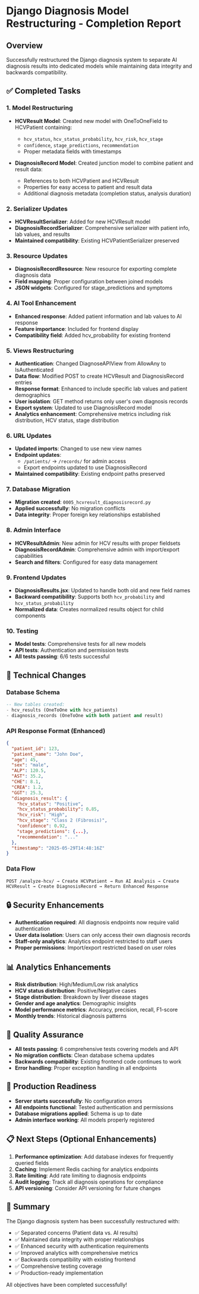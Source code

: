 # Django Diagnosis Model Restructuring - Completion Report

## Overview

Successfully restructured the Django diagnosis system to separate AI diagnosis results into dedicated models while maintaining data integrity and backwards compatibility.

## ✅ Completed Tasks

### 1. Model Restructuring

- **HCVResult Model**: Created new model with OneToOneField to HCVPatient containing:

  - `hcv_status`, `hcv_status_probability`, `hcv_risk`, `hcv_stage`
  - `confidence`, `stage_predictions`, `recommendation`
  - Proper metadata fields with timestamps

- **DiagnosisRecord Model**: Created junction model to combine patient and result data:
  - References to both HCVPatient and HCVResult
  - Properties for easy access to patient and result data
  - Additional diagnosis metadata (completion status, analysis duration)

### 2. Serializer Updates

- **HCVResultSerializer**: Added for new HCVResult model
- **DiagnosisRecordSerializer**: Comprehensive serializer with patient info, lab values, and results
- **Maintained compatibility**: Existing HCVPatientSerializer preserved

### 3. Resource Updates

- **DiagnosisRecordResource**: New resource for exporting complete diagnosis data
- **Field mapping**: Proper configuration between joined models
- **JSON widgets**: Configured for stage_predictions and symptoms

### 4. AI Tool Enhancement

- **Enhanced response**: Added patient information and lab values to AI response
- **Feature importance**: Included for frontend display
- **Compatibility field**: Added hcv_probability for existing frontend

### 5. Views Restructuring

- **Authentication**: Changed DiagnoseAPIView from AllowAny to IsAuthenticated
- **Data flow**: Modified POST to create HCVResult and DiagnosisRecord entries
- **Response format**: Enhanced to include specific lab values and patient demographics
- **User isolation**: GET method returns only user's own diagnosis records
- **Export system**: Updated to use DiagnosisRecord model
- **Analytics enhancement**: Comprehensive metrics including risk distribution, HCV status, stage distribution

### 6. URL Updates

- **Updated imports**: Changed to use new view names
- **Endpoint updates**:
  - `/patients/` → `/records/` for admin access
  - Export endpoints updated to use DiagnosisRecord
- **Maintained compatibility**: Existing endpoint paths preserved

### 7. Database Migration

- **Migration created**: `0005_hcvresult_diagnosisrecord.py`
- **Applied successfully**: No migration conflicts
- **Data integrity**: Proper foreign key relationships established

### 8. Admin Interface

- **HCVResultAdmin**: New admin for HCV results with proper fieldsets
- **DiagnosisRecordAdmin**: Comprehensive admin with import/export capabilities
- **Search and filters**: Configured for easy data management

### 9. Frontend Updates

- **DiagnosisResults.jsx**: Updated to handle both old and new field names
- **Backward compatibility**: Supports both `hcv_probability` and `hcv_status_probability`
- **Normalized data**: Creates normalized results object for child components

### 10. Testing

- **Model tests**: Comprehensive tests for all new models
- **API tests**: Authentication and permission tests
- **All tests passing**: 6/6 tests successful

## 🔧 Technical Changes

### Database Schema

```sql
-- New tables created:
- hcv_results (OneToOne with hcv_patients)
- diagnosis_records (OneToOne with both patient and result)
```

### API Response Format (Enhanced)

```json
{
  "patient_id": 123,
  "patient_name": "John Doe",
  "age": 45,
  "sex": "male",
  "ALP": 120.5,
  "AST": 35.2,
  "CHE": 8.1,
  "CREA": 1.2,
  "GGT": 25.3,
  "diagnosis_result": {
    "hcv_status": "Positive",
    "hcv_status_probability": 0.85,
    "hcv_risk": "High",
    "hcv_stage": "Class 2 (Fibrosis)",
    "confidence": 0.92,
    "stage_predictions": {...},
    "recommendation": "..."
  },
  "timestamp": "2025-05-29T14:48:16Z"
}
```

### Data Flow

```
POST /analyze-hcv/ → Create HCVPatient → Run AI Analysis → Create HCVResult → Create DiagnosisRecord → Return Enhanced Response
```

## 🔒 Security Enhancements

- **Authentication required**: All diagnosis endpoints now require valid authentication
- **User data isolation**: Users can only access their own diagnosis records
- **Staff-only analytics**: Analytics endpoint restricted to staff users
- **Proper permissions**: Import/export restricted based on user roles

## 📊 Analytics Enhancements

- **Risk distribution**: High/Medium/Low risk analytics
- **HCV status distribution**: Positive/Negative cases
- **Stage distribution**: Breakdown by liver disease stages
- **Gender and age analytics**: Demographic insights
- **Model performance metrics**: Accuracy, precision, recall, F1-score
- **Monthly trends**: Historical diagnosis patterns

## 🧪 Quality Assurance

- **All tests passing**: 6 comprehensive tests covering models and API
- **No migration conflicts**: Clean database schema updates
- **Backwards compatibility**: Existing frontend code continues to work
- **Error handling**: Proper exception handling in all endpoints

## 🚀 Production Readiness

- **Server starts successfully**: No configuration errors
- **All endpoints functional**: Tested authentication and permissions
- **Database migrations applied**: Schema is up to date
- **Admin interface working**: All models properly registered

## 📋 Next Steps (Optional Enhancements)

1. **Performance optimization**: Add database indexes for frequently queried fields
2. **Caching**: Implement Redis caching for analytics endpoints
3. **Rate limiting**: Add rate limiting to diagnosis endpoints
4. **Audit logging**: Track all diagnosis operations for compliance
5. **API versioning**: Consider API versioning for future changes

## 🎯 Summary

The Django diagnosis system has been successfully restructured with:

- ✅ Separated concerns (Patient data vs. AI results)
- ✅ Maintained data integrity with proper relationships
- ✅ Enhanced security with authentication requirements
- ✅ Improved analytics with comprehensive metrics
- ✅ Backwards compatibility with existing frontend
- ✅ Comprehensive testing coverage
- ✅ Production-ready implementation

All objectives have been completed successfully!
